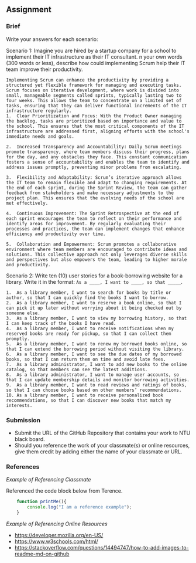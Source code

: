 ## Assignment

### Brief

Write your answers for each scenario:

Scenario 1:
Imagine you are hired by a startup company for a school to implement their IT infrastructure as their IT consultant. n your own words (300 words or less), describe how could implementing Scrum help their IT team improve their productivity.

```
Implementing Scrum can enhance the productivity by providing a structured yet flexible framework for managing and executing tasks. Scrum focuses on iterative development, where work is divided into small, manageable segments called sprints, typically lasting two to four weeks. This allows the team to concentrate on a limited set of tasks, ensuring that they can deliver functional increments of the IT infrastructure regularly.
1.	Clear Prioritization and Focus: With the Product Owner managing the backlog, tasks are prioritized based on importance and value to the school. This ensures that the most critical components of the IT infrastructure are addressed first, aligning efforts with the school's immediate needs and goals.

2.	Increased Transparency and Accountability: Daily Scrum meetings promote transparency, where team members discuss their progress, plans for the day, and any obstacles they face. This constant communication fosters a sense of accountability and enables the team to identify and address issues promptly, preventing minor problems from escalating.

3.	Flexibility and Adaptability: Scrum’s iterative approach allows the IT team to remain flexible and adapt to changing requirements. At the end of each sprint, during the Sprint Review, the team can gather feedback from stakeholders and make necessary adjustments to the project plan. This ensures that the evolving needs of the school are met effectively.

4.	Continuous Improvement: The Sprint Retrospective at the end of each sprint encourages the team to reflect on their performance and identify areas for improvement. By regularly evaluating their processes and practices, the team can implement changes that enhance efficiency and productivity over time.

5.	Collaboration and Empowerment: Scrum promotes a collaborative environment where team members are encouraged to contribute ideas and solutions. This collective approach not only leverages diverse skills and perspectives but also empowers the team, leading to higher morale and productivity.

```

Scenario 2:
Write ten (10) user stories for a book-borrowing website for a library. Write it in the format: `As a ____, I want to ____, so that _____`.

```
1.	As a library member, I want to search for books by title or author, so that I can quickly find the books I want to borrow.
2.	As a library member, I want to reserve a book online, so that I can pick it up later without worrying about it being checked out by someone else.
3.	As a library member, I want to view my borrowing history, so that I can keep track of the books I have read.
4.	As a library member, I want to receive notifications when my reserved books are ready for pickup, so that I can collect them promptly.
5.	As a library member, I want to renew my borrowed books online, so that I can extend the borrowing period without visiting the library.
6.	As a library member, I want to see the due dates of my borrowed books, so that I can return them on time and avoid late fees.
7.	As a library administrator, I want to add new books to the online catalog, so that members can see the latest additions.
8.	As a library administrator, I want to manage user accounts, so that I can update membership details and monitor borrowing activities.
9.	As a library member, I want to read reviews and ratings of books, so that I can choose books based on other members’ recommendations.
10.	As a library member, I want to receive personalized book recommendations, so that I can discover new books that match my interests.

```


### Submission 

- Submit the URL of the GitHub Repository that contains your work to NTU black board.
- Should you reference the work of your classmate(s) or online resources, give them credit by adding either the name of your classmate or URL. 


### References

_Example of Referencing Classmate_

Referenced the code block below from Terence.
```js
    function printMe(){
        console.log("I am a reference example");
    }
```

_Example of Referencing Online Resources_

- https://developer.mozilla.org/en-US/
- https://www.w3schools.com/html/
- https://stackoverflow.com/questions/14494747/how-to-add-images-to-readme-md-on-github

